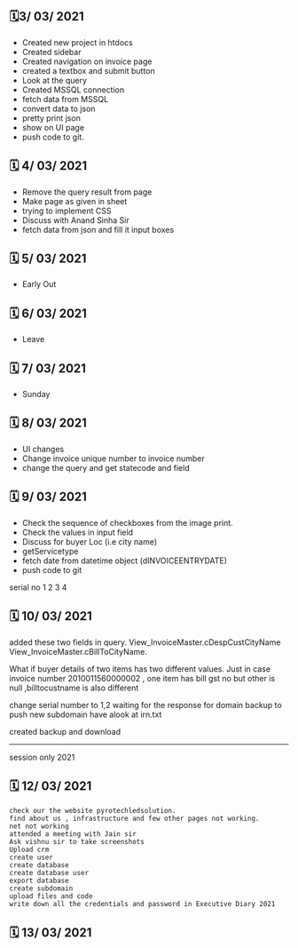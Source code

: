:spiral_calendar:3/ 03/ 2021
-----------
- Created new project in htdocs
- Created sidebar
- Created navigation on invoice page
- created a textbox and submit button
- Look at the query
- Created MSSQL connection
- fetch data from MSSQL
- convert data to json
- pretty print json
- show on UI page
- push code to git.
 
:spiral_calendar: 4/ 03/ 2021
-----------
- Remove the query result from page
- Make page as given in sheet
- trying to implement CSS
- Discuss with Anand Sinha Sir
- fetch data from json and fill it input boxes

:spiral_calendar: 5/ 03/ 2021
-----------
- Early Out

:spiral_calendar: 6/ 03/ 2021
-----------
 - Leave
 
:spiral_calendar: 7/ 03/ 2021
-----------
 - Sunday
 
:spiral_calendar: 8/ 03/ 2021
-----------
 - UI changes
 - Change invoice unique number to invoice number
 - change the query and get statecode and field
 
:spiral_calendar: 9/ 03/ 2021
-----------
 - Check the sequence of checkboxes from the image print.
 - Check the values in input field
 - Discuss for buyer Loc (i.e city name)
 - getServicetype
 - fetch date from datetime object (dINVOICEENTRYDATE)
 - push code to git
 
 serial no 1 2 3 4
 
 :spiral_calendar: 10/ 03/ 2021
 -----------
 added these two fields in query.
 View_InvoiceMaster.cDespCustCityName
 View_InvoiceMaster.cBillToCityName.
 
 What if buyer details of two items has two different values. Just in case invoice number 2010011560000002 ,
 one item has bill gst no but other is null ,billtocustname is also different
 
change serial number to 1,2 
waiting for the response for domain backup to push new subdomain
have alook at irn.txt
 
 created backup and download
 
 --------------------------
 session only 2021
 
  :spiral_calendar: 12/ 03/ 2021
  -----------
    check our the website pyrotechledsolution.
    find about us , infrastructure and few other pages not working.
    net not working
    attended a meeting with Jain sir
    Ask vishnu sir to take screenshots 
    Upload crm
    create user 
    create database
    create database user
    export database
    create subdomain
    upload files and code
    write down all the credentials and password in Executive Diary 2021

  :spiral_calendar: 13/ 03/ 2021
  -----------